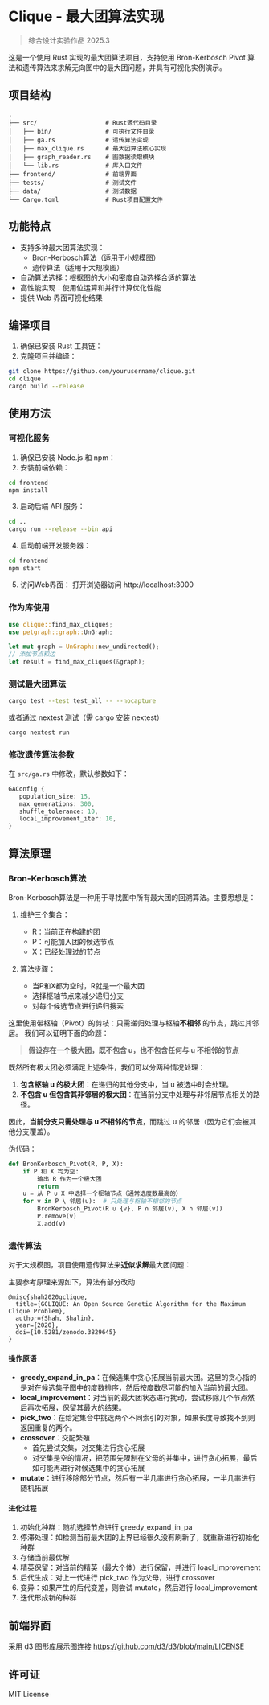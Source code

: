 # Clique - 最大团算法实现

> 综合设计实验作品 2025.3

这是一个使用 Rust 实现的最大团算法项目，支持使用 Bron-Kerbosch Pivot 算法和遗传算法来求解无向图中的最大团问题，并具有可视化实例演示。

## 项目结构

```
.
├── src/                   # Rust源代码目录
│   ├── bin/               # 可执行文件目录
│   ├── ga.rs              # 遗传算法实现
│   ├── max_clique.rs      # 最大团算法核心实现
│   ├── graph_reader.rs    # 图数据读取模块
│   └── lib.rs             # 库入口文件
├── frontend/              # 前端界面
├── tests/                 # 测试文件
├── data/                  # 测试数据
└── Cargo.toml             # Rust项目配置文件
```

## 功能特点

- 支持多种最大团算法实现：
  - Bron-Kerbosch算法（适用于小规模图）
  - 遗传算法（适用于大规模图）
- 自动算法选择：根据图的大小和密度自动选择合适的算法
- 高性能实现：使用位运算和并行计算优化性能
- 提供 Web 界面可视化结果

## 编译项目

1. 确保已安装 Rust 工具链：
2. 克隆项目并编译：
```bash
git clone https://github.com/yourusername/clique.git
cd clique
cargo build --release
```

## 使用方法

### 可视化服务

1. 确保已安装 Node.js 和 npm：
2. 安装前端依赖：
```bash
cd frontend
npm install
```
3. 启动后端 API 服务：
```bash
cd ..
cargo run --release --bin api
```

4. 启动前端开发服务器：
```bash
cd frontend
npm start
```

5. 访问Web界面：
打开浏览器访问 http://localhost:3000

### 作为库使用
```rust
use clique::find_max_cliques;
use petgraph::graph::UnGraph;

let mut graph = UnGraph::new_undirected();
// 添加节点和边
let result = find_max_cliques(&graph);
```

### 测试最大团算法
```bash
cargo test --test test_all -- --nocapture
```

或者通过 nextest 测试（需 cargo 安装 nextest）

```bash
cargo nextest run 
```

### 修改遗传算法参数

在 `src/ga.rs` 中修改，默认参数如下：

```rs
GAConfig {
   population_size: 15,
   max_generations: 300,
   shuffle_tolerance: 10,
   local_improvement_iter: 10,
}
```

## 算法原理

### Bron-Kerbosch算法

Bron-Kerbosch算法是一种用于寻找图中所有最大团的回溯算法。主要思想是：

1. 维护三个集合：
   - R：当前正在构建的团
   - P：可能加入团的候选节点
   - X：已经处理过的节点

2. 算法步骤：
   - 当P和X都为空时，R就是一个最大团
   - 选择枢轴节点来减少递归分支
   - 对每个候选节点进行递归搜索

这里使用带枢轴（Pivot）的剪枝：只需递归处理与枢轴 ​**不相邻** 的节点，跳过其邻居。
我们可以证明下面的命题：

> **假设存在一个极大团，既不包含 u，也不包含任何与 u 不相邻的节点**

既然所有极大团必须满足上述条件，我们可以分两种情况处理：

1. ​**包含枢轴 u 的极大团**：在递归的其他分支中，当 u 被选中时会处理。
2. ​**不包含 u 但包含其非邻居的极大团**：在当前分支中处理与非邻居节点相关的路径。

因此，​**当前分支只需处理与 u 不相邻的节点**，而跳过 u 的邻居（因为它们会被其他分支覆盖）。

伪代码：

```python
def BronKerbosch_Pivot(R, P, X):
    if P 和 X 均为空:
        输出 R 作为一个极大团
        return
    u = 从 P ∪ X 中选择一个枢轴节点（通常选度数最高的）
    for v in P \ 邻居(u):  # 只处理与枢轴不相邻的节点
        BronKerbosch_Pivot(R ∪ {v}, P ∩ 邻居(v), X ∩ 邻居(v))
        P.remove(v)
        X.add(v)
```

### 遗传算法

对于大规模图，项目使用遗传算法来**近似求解**最大团问题：

主要参考原理来源如下，算法有部分改动
```
@misc{shah2020gclique,
  title={GCLIQUE: An Open Source Genetic Algorithm for the Maximum Clique Problem},
  author={Shah, Shalin},
  year={2020},
  doi={10.5281/zenodo.3829645}
}
```

#### 操作原语

- **greedy_expand_in_pa**：在候选集中贪心拓展当前最大团。这里的贪心指的是对在候选集子图中的度数排序，然后按度数尽可能的加入当前的最大团。
- **local_improvement**：对当前的最大团状态进行扰动，尝试移除几个节点然后再次拓展，保留其最大的结果。
- **pick_two**：在给定集合中挑选两个不同索引的对象，如果长度导致找不到则返回重复的两个。
- **crossover**：交配繁殖
   - 首先尝试交集，对交集进行贪心拓展
   - 对交集是空的情况，把范围先限制在父母的并集中，进行贪心拓展，最后如可能再进行对候选集中的贪心拓展
- **mutate**：进行移除部分节点，然后有一半几率进行贪心拓展，一半几率进行随机拓展

#### 进化过程

1. 初始化种群：随机选择节点进行 greedy_expand_in_pa
2. 停滞处理：如检测当前最大团的上界已经很久没有刷新了，就重新进行初始化种群
3. 存储当前最优解
4. 精英保留：对当前的精英（最大个体）进行保留，并进行 loacl_improvement
5. 后代生成：对上一代进行 pick_two 作为父母，进行 crossover
6. 变异：如果产生的后代变差，则尝试 mutate，然后进行 local_improvement
7. 迭代形成新的种群

## 前端界面

采用 d3 图形库展示图连接 https://github.com/d3/d3/blob/main/LICENSE

## 许可证

MIT License
